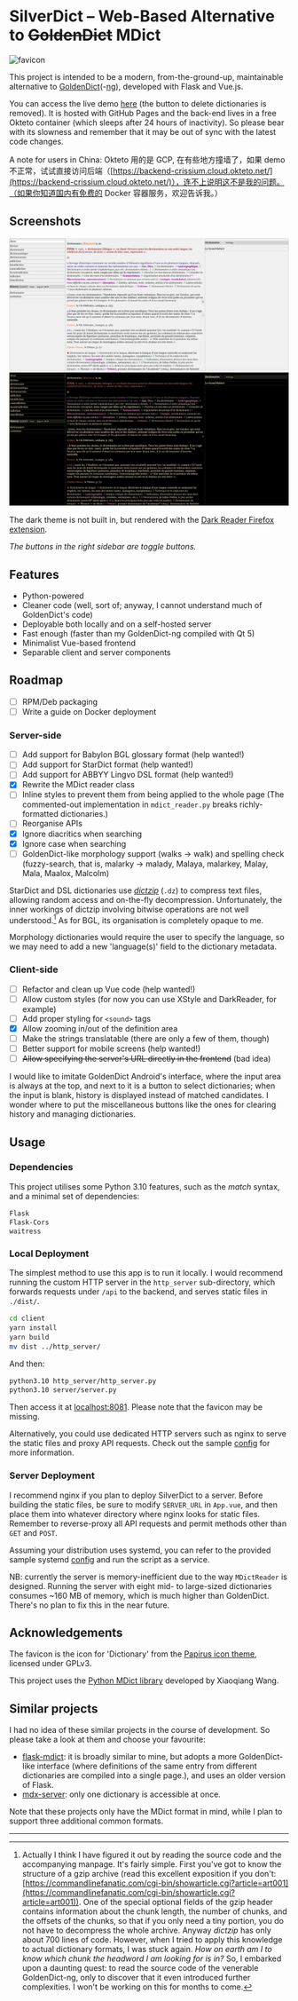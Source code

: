 # SilverDict – Web-Based Alternative to ~~GoldenDict~~ MDict

![favicon](/client/public/favicon.ico)

This project is intended to be a modern, from-the-ground-up, maintainable alternative to [GoldenDict](https://github.com/goldendict/goldendict)(-[ng](https://github.com/xiaoyifang/goldendict-ng)), developed with Flask and Vue.js.

You can access the live demo [here](https://crissium.github.io/SilverDict/) (the button to delete dictionaries is removed). It is hosted with GitHub Pages and the back-end lives in a free Okteto container (which sleeps after 24 hours of inactivity). So please bear with its slowness and remember that it may be out of sync with the latest code changes.

A note for users in China: Okteto 用的是 GCP, 在有些地方撞墙了，如果 demo 不正常，试试直接访问后端（[https://backend-crissium.cloud.okteto.net/](https://backend-crissium.cloud.okteto.net/)），连不上说明这不是我的问题。（如果你知道国内有免费的 Docker 容器服务，欢迎告诉我。）

## Screenshots

![Light (default)](/screenshots/light.png)
![Dark](/screenshots/dark.png)

The dark theme is not built in, but rendered with the [Dark Reader Firefox extension](https://addons.mozilla.org/en-GB/firefox/addon/darkreader/).

_The buttons in the right sidebar are toggle buttons._

## Features

- Python-powered
- Cleaner code (well, sort of; anyway, I cannot understand much of GoldenDict's code)
- Deployable both locally and on a self-hosted server
- Fast enough (faster than my GoldenDict-ng compiled with Qt 5)
- Minimalist Vue-based frontend
- Separable client and server components

## Roadmap

- [ ] RPM/Deb packaging
- [ ] Write a guide on Docker deployment

### Server-side

- [ ] Add support for Babylon BGL glossary format (help wanted!)
- [ ] Add support for StarDict format (help wanted!)
- [ ] Add support for ABBYY Lingvo DSL format (help wanted!)
- [X] Rewrite the MDict reader class
- [ ] Inline styles to prevent them from being applied to the whole page (The commented-out implementation in `mdict_reader.py` breaks richly-formatted dictionaries.)
- [ ] Reorganise APIs
- [X] Ignore diacritics when searching
- [X] Ignore case when searching
- [ ] GoldenDict-like morphology support (walks -> walk) and spelling check (fuzzy-search, that is, malarky -> malady, Malaya, malarkey, Malay, Mala, Maalox, Malcolm)

StarDict and DSL dictionaries use [*dictzip*](https://github.com/cheusov/dictd) (`.dz`) to compress text files, allowing random access and on-the-fly decompression. Unfortunately, the inner workings of dictzip involving bitwise operations are not well understood.[^1] As for BGL, its organisation is completely opaque to me.

Morphology dictionaries would require the user to specify the language, so we may need to add a new 'language(s)' field to the dictionary metadata.

### Client-side

- [ ] Refactor and clean up Vue code (help wanted!)
- [ ] Allow custom styles (for now you can use XStyle and DarkReader, for example)
- [ ] Add proper styling for `<sound>` tags
- [X] Allow zooming in/out of the definition area
- [ ] Make the strings translatable (there are only a few of them, though)
- [ ] Better support for mobile screens (help wanted!)
- [ ] ~~Allow specifying the server's URL directly in the frontend~~ (bad idea)

I would like to imitate GoldenDict Android's interface, where the input area is always at the top, and next to it is a button to select dictionaries; when the input is blank, history is displayed instead of matched candidates. I wonder where to put the miscellaneous buttons like the ones for clearing history and managing dictionaries.

## Usage

### Dependencies

This project utilises some Python 3.10 features, such as the _match_ syntax, and a minimal set of dependencies:
```
Flask
Flask-Cors
waitress
```

### Local Deployment

The simplest method to use this app is to run it locally. I would recommend running the custom HTTP server in the `http_server` sub-directory, which forwards requests under `/api` to the backend, and serves static files in `./dist/`.

```bash
cd client
yarn install
yarn build
mv dist ../http_server/
```
And then:
```bash
python3.10 http_server/http_server.py
python3.10 server/server.py
```

Then access it at [localhost:8081](http://localhost:8081). Please note that the favicon may be missing.

Alternatively, you could use dedicated HTTP servers such as nginx to serve the static files and proxy API requests. Check out the sample [config](/nginx.conf) for more information.


### Server Deployment

I recommend nginx if you plan to deploy SilverDict to a server. Before building the static files, be sure to modify `SERVER_URL` in `App.vue`, and then place them into whatever directory where nginx looks for static files. Remember to reverse-proxy all API requests and permit methods other than `GET` and `POST`.

Assuming your distribution uses systemd, you can refer to the provided sample systemd [config](/silverdict.service) and run the script as a service.

NB: currently the server is memory-inefficient due to the way `MDictReader` is designed. Running the server with eight mid- to large-sized dictionaries consumes ~160 MB of memory, which is much higher than GoldenDict. There's no plan to fix this in the near future.

## Acknowledgements

The favicon is the icon for 'Dictionary' from the [Papirus icon theme](https://github.com/PapirusDevelopmentTeam/papirus-icon-theme), licensed under GPLv3.

This project uses the [Python MDict library](https://bitbucket.org/xwang/mdict-analysis/src/master/) developed by Xiaoqiang Wang.

## Similar projects

I had no idea of these similar projects in the course of development. So please take a look at them and choose your favourite:

- [flask-mdict](https://github.com/liuyug/flask-mdict): it is broadly similar to mine, but adopts a more GoldenDict-like interface (where definitions of the same entry from different dictionaries are compiled into a single page.), and uses an older version of Flask.
- [mdx-server](https://github.com/ninja33/mdx-server): only one dictionary is accessible at once.

Note that these projects only have the MDict format in mind, while I plan to support three additional common formats.

---

[^1]: Actually I think I have figured it out by reading the source code and the accompanying manpage. It's fairly simple. First you've got to know the structure of a gzip archive (read this excellent exposition if you don't: [https://commandlinefanatic.com/cgi-bin/showarticle.cgi?article=art001](https://commandlinefanatic.com/cgi-bin/showarticle.cgi?article=art001)). One of the special optional fields of the gzip header contains information about the chunk length, the number of chunks, and the offsets of the chunks, so that if you only need a tiny portion, you do not have to decompress the whole archive. Anyway _dictzip_ has only about 700 lines of code. However, when I tried to apply this knowledge to actual dictionary formats, I was stuck again. _How on earth am I to know which chunk the headword I am looking for is in?_ So, I embarked upon a daunting quest: to read the source code of the venerable GoldenDict-ng, only to discover that it even introduced further complexities. I won't be working on this for months to come.

